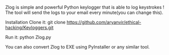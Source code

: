 Zlog is simple and powerful Python keylogger that is able to log keystrokes ! The tool will send the logs to your email every minute(you can change this).

Installation
Clone it: git clone https://github.com/aryanvir/ethical-hacking/Keyloggers.git 

Run it: python Zlog.py

You can also convert Zlog to EXE using PyInstaller or any similar tool.
